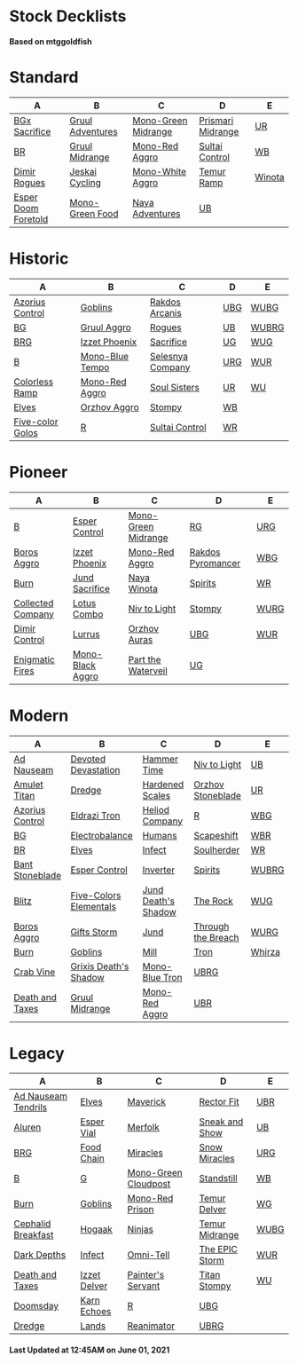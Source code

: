 # Stock Decklists
#### Based on mtggoldfish


# Standard

|                                    A                                     |                                 B                                  |                                    C                                     |                                  D                                   |                       E                        |
|--------------------------------------------------------------------------|--------------------------------------------------------------------|--------------------------------------------------------------------------|----------------------------------------------------------------------|------------------------------------------------|
|[BGx Sacrifice](./mtggoldfish/Standard/decks/BGx_Sacrifice.md)            |[Gruul Adventures](./mtggoldfish/Standard/decks/Gruul_Adventures.md)|[Mono-Green Midrange](./mtggoldfish/Standard/decks/Mono-Green_Midrange.md)|[Prismari Midrange](./mtggoldfish/Standard/decks/Prismari_Midrange.md)|[UR](./mtggoldfish/Standard/decks/UR.md)        |
|[BR](./mtggoldfish/Standard/decks/BR.md)                                  |[Gruul Midrange](./mtggoldfish/Standard/decks/Gruul_Midrange.md)    |[Mono-Red Aggro](./mtggoldfish/Standard/decks/Mono-Red_Aggro.md)          |[Sultai Control](./mtggoldfish/Standard/decks/Sultai_Control.md)      |[WB](./mtggoldfish/Standard/decks/WB.md)        |
|[Dimir Rogues](./mtggoldfish/Standard/decks/Dimir_Rogues.md)              |[Jeskai Cycling](./mtggoldfish/Standard/decks/Jeskai_Cycling.md)    |[Mono-White Aggro](./mtggoldfish/Standard/decks/Mono-White_Aggro.md)      |[Temur Ramp](./mtggoldfish/Standard/decks/Temur_Ramp.md)              |[Winota](./mtggoldfish/Standard/decks/Winota.md)|
|[Esper Doom Foretold](./mtggoldfish/Standard/decks/Esper_Doom_Foretold.md)|[Mono-Green Food](./mtggoldfish/Standard/decks/Mono-Green_Food.md)  |[Naya Adventures](./mtggoldfish/Standard/decks/Naya_Adventures.md)        |[UB](./mtggoldfish/Standard/decks/UB.md)                              |                                                |


# Historic

|                                 A                                  |                                B                                 |                                 C                                  |                    D                     |                      E                       |
|--------------------------------------------------------------------|------------------------------------------------------------------|--------------------------------------------------------------------|------------------------------------------|----------------------------------------------|
|[Azorius Control](./mtggoldfish/Historic/decks/Azorius_Control.md)  |[Goblins](./mtggoldfish/Historic/decks/Goblins.md)                |[Rakdos Arcanis](./mtggoldfish/Historic/decks/Rakdos_Arcanis.md)    |[UBG](./mtggoldfish/Historic/decks/UBG.md)|[WUBG](./mtggoldfish/Historic/decks/WUBG.md)  |
|[BG](./mtggoldfish/Historic/decks/BG.md)                            |[Gruul Aggro](./mtggoldfish/Historic/decks/Gruul_Aggro.md)        |[Rogues](./mtggoldfish/Historic/decks/Rogues.md)                    |[UB](./mtggoldfish/Historic/decks/UB.md)  |[WUBRG](./mtggoldfish/Historic/decks/WUBRG.md)|
|[BRG](./mtggoldfish/Historic/decks/BRG.md)                          |[Izzet Phoenix](./mtggoldfish/Historic/decks/Izzet_Phoenix.md)    |[Sacrifice](./mtggoldfish/Historic/decks/Sacrifice.md)              |[UG](./mtggoldfish/Historic/decks/UG.md)  |[WUG](./mtggoldfish/Historic/decks/WUG.md)    |
|[B](./mtggoldfish/Historic/decks/B.md)                              |[Mono-Blue Tempo](./mtggoldfish/Historic/decks/Mono-Blue_Tempo.md)|[Selesnya Company](./mtggoldfish/Historic/decks/Selesnya_Company.md)|[URG](./mtggoldfish/Historic/decks/URG.md)|[WUR](./mtggoldfish/Historic/decks/WUR.md)    |
|[Colorless Ramp](./mtggoldfish/Historic/decks/Colorless_Ramp.md)    |[Mono-Red Aggro](./mtggoldfish/Historic/decks/Mono-Red_Aggro.md)  |[Soul Sisters](./mtggoldfish/Historic/decks/Soul_Sisters.md)        |[UR](./mtggoldfish/Historic/decks/UR.md)  |[WU](./mtggoldfish/Historic/decks/WU.md)      |
|[Elves](./mtggoldfish/Historic/decks/Elves.md)                      |[Orzhov Aggro](./mtggoldfish/Historic/decks/Orzhov_Aggro.md)      |[Stompy](./mtggoldfish/Historic/decks/Stompy.md)                    |[WB](./mtggoldfish/Historic/decks/WB.md)  |                                              |
|[Five-color Golos](./mtggoldfish/Historic/decks/Five-color_Golos.md)|[R](./mtggoldfish/Historic/decks/R.md)                            |[Sultai Control](./mtggoldfish/Historic/decks/Sultai_Control.md)    |[WR](./mtggoldfish/Historic/decks/WR.md)  |                                              |


# Pioneer

|                                  A                                  |                                 B                                 |                                    C                                    |                                  D                                  |                     E                     |
|---------------------------------------------------------------------|-------------------------------------------------------------------|-------------------------------------------------------------------------|---------------------------------------------------------------------|-------------------------------------------|
|[B](./mtggoldfish/Pioneer/decks/B.md)                                |[Esper Control](./mtggoldfish/Pioneer/decks/Esper_Control.md)      |[Mono-Green Midrange](./mtggoldfish/Pioneer/decks/Mono-Green_Midrange.md)|[RG](./mtggoldfish/Pioneer/decks/RG.md)                              |[URG](./mtggoldfish/Pioneer/decks/URG.md)  |
|[Boros Aggro](./mtggoldfish/Pioneer/decks/Boros_Aggro.md)            |[Izzet Phoenix](./mtggoldfish/Pioneer/decks/Izzet_Phoenix.md)      |[Mono-Red Aggro](./mtggoldfish/Pioneer/decks/Mono-Red_Aggro.md)          |[Rakdos Pyromancer](./mtggoldfish/Pioneer/decks/Rakdos_Pyromancer.md)|[WBG](./mtggoldfish/Pioneer/decks/WBG.md)  |
|[Burn](./mtggoldfish/Pioneer/decks/Burn.md)                          |[Jund Sacrifice](./mtggoldfish/Pioneer/decks/Jund_Sacrifice.md)    |[Naya Winota](./mtggoldfish/Pioneer/decks/Naya_Winota.md)                |[Spirits](./mtggoldfish/Pioneer/decks/Spirits.md)                    |[WR](./mtggoldfish/Pioneer/decks/WR.md)    |
|[Collected Company](./mtggoldfish/Pioneer/decks/Collected_Company.md)|[Lotus Combo](./mtggoldfish/Pioneer/decks/Lotus_Combo.md)          |[Niv to Light](./mtggoldfish/Pioneer/decks/Niv_to_Light.md)              |[Stompy](./mtggoldfish/Pioneer/decks/Stompy.md)                      |[WURG](./mtggoldfish/Pioneer/decks/WURG.md)|
|[Dimir Control](./mtggoldfish/Pioneer/decks/Dimir_Control.md)        |[Lurrus](./mtggoldfish/Pioneer/decks/Lurrus.md)                    |[Orzhov Auras](./mtggoldfish/Pioneer/decks/Orzhov_Auras.md)              |[UBG](./mtggoldfish/Pioneer/decks/UBG.md)                            |[WUR](./mtggoldfish/Pioneer/decks/WUR.md)  |
|[Enigmatic Fires](./mtggoldfish/Pioneer/decks/Enigmatic_Fires.md)    |[Mono-Black Aggro](./mtggoldfish/Pioneer/decks/Mono-Black_Aggro.md)|[Part the Waterveil](./mtggoldfish/Pioneer/decks/Part_the_Waterveil.md)  |[UG](./mtggoldfish/Pioneer/decks/UG.md)                              |                                           |


# Modern

|                               A                                |                                      B                                       |                                   C                                    |                                  D                                   |                      E                       |
|----------------------------------------------------------------|------------------------------------------------------------------------------|------------------------------------------------------------------------|----------------------------------------------------------------------|----------------------------------------------|
|[Ad Nauseam](./mtggoldfish/Modern/decks/Ad_Nauseam.md)          |[Devoted Devastation](./mtggoldfish/Modern/decks/Devoted_Devastation.md)      |[Hammer Time](./mtggoldfish/Modern/decks/Hammer_Time.md)                |[Niv to Light](./mtggoldfish/Modern/decks/Niv_to_Light.md)            |[UB](./mtggoldfish/Modern/decks/UB.md)        |
|[Amulet Titan](./mtggoldfish/Modern/decks/Amulet_Titan.md)      |[Dredge](./mtggoldfish/Modern/decks/Dredge.md)                                |[Hardened Scales](./mtggoldfish/Modern/decks/Hardened_Scales.md)        |[Orzhov Stoneblade](./mtggoldfish/Modern/decks/Orzhov_Stoneblade.md)  |[UR](./mtggoldfish/Modern/decks/UR.md)        |
|[Azorius Control](./mtggoldfish/Modern/decks/Azorius_Control.md)|[Eldrazi Tron](./mtggoldfish/Modern/decks/Eldrazi_Tron.md)                    |[Heliod Company](./mtggoldfish/Modern/decks/Heliod_Company.md)          |[R](./mtggoldfish/Modern/decks/R.md)                                  |[WBG](./mtggoldfish/Modern/decks/WBG.md)      |
|[BG](./mtggoldfish/Modern/decks/BG.md)                          |[Electrobalance](./mtggoldfish/Modern/decks/Electrobalance.md)                |[Humans](./mtggoldfish/Modern/decks/Humans.md)                          |[Scapeshift](./mtggoldfish/Modern/decks/Scapeshift.md)                |[WBR](./mtggoldfish/Modern/decks/WBR.md)      |
|[BR](./mtggoldfish/Modern/decks/BR.md)                          |[Elves](./mtggoldfish/Modern/decks/Elves.md)                                  |[Infect](./mtggoldfish/Modern/decks/Infect.md)                          |[Soulherder](./mtggoldfish/Modern/decks/Soulherder.md)                |[WR](./mtggoldfish/Modern/decks/WR.md)        |
|[Bant Stoneblade](./mtggoldfish/Modern/decks/Bant_Stoneblade.md)|[Esper Control](./mtggoldfish/Modern/decks/Esper_Control.md)                  |[Inverter](./mtggoldfish/Modern/decks/Inverter.md)                      |[Spirits](./mtggoldfish/Modern/decks/Spirits.md)                      |[WUBRG](./mtggoldfish/Modern/decks/WUBRG.md)  |
|[Blitz](./mtggoldfish/Modern/decks/Blitz.md)                    |[Five-Colors Elementals](./mtggoldfish/Modern/decks/Five-Colors_Elementals.md)|[Jund Death's Shadow](./mtggoldfish/Modern/decks/Jund_Death's_Shadow.md)|[The Rock](./mtggoldfish/Modern/decks/The_Rock.md)                    |[WUG](./mtggoldfish/Modern/decks/WUG.md)      |
|[Boros Aggro](./mtggoldfish/Modern/decks/Boros_Aggro.md)        |[Gifts Storm](./mtggoldfish/Modern/decks/Gifts_Storm.md)                      |[Jund](./mtggoldfish/Modern/decks/Jund.md)                              |[Through the Breach](./mtggoldfish/Modern/decks/Through_the_Breach.md)|[WURG](./mtggoldfish/Modern/decks/WURG.md)    |
|[Burn](./mtggoldfish/Modern/decks/Burn.md)                      |[Goblins](./mtggoldfish/Modern/decks/Goblins.md)                              |[Mill](./mtggoldfish/Modern/decks/Mill.md)                              |[Tron](./mtggoldfish/Modern/decks/Tron.md)                            |[Whirza](./mtggoldfish/Modern/decks/Whirza.md)|
|[Crab Vine](./mtggoldfish/Modern/decks/Crab_Vine.md)            |[Grixis Death's Shadow](./mtggoldfish/Modern/decks/Grixis_Death's_Shadow.md)  |[Mono-Blue Tron](./mtggoldfish/Modern/decks/Mono-Blue_Tron.md)          |[UBRG](./mtggoldfish/Modern/decks/UBRG.md)                            |                                              |
|[Death and Taxes](./mtggoldfish/Modern/decks/Death_and_Taxes.md)|[Gruul Midrange](./mtggoldfish/Modern/decks/Gruul_Midrange.md)                |[Mono-Red Aggro](./mtggoldfish/Modern/decks/Mono-Red_Aggro.md)          |[UBR](./mtggoldfish/Modern/decks/UBR.md)                              |                                              |


# Legacy

|                                   A                                    |                            B                             |                                    C                                     |                              D                               |                    E                     |
|------------------------------------------------------------------------|----------------------------------------------------------|--------------------------------------------------------------------------|--------------------------------------------------------------|------------------------------------------|
|[Ad Nauseam Tendrils](./mtggoldfish/Legacy/decks/Ad_Nauseam_Tendrils.md)|[Elves](./mtggoldfish/Legacy/decks/Elves.md)              |[Maverick](./mtggoldfish/Legacy/decks/Maverick.md)                        |[Rector Fit](./mtggoldfish/Legacy/decks/Rector_Fit.md)        |[UBR](./mtggoldfish/Legacy/decks/UBR.md)  |
|[Aluren](./mtggoldfish/Legacy/decks/Aluren.md)                          |[Esper Vial](./mtggoldfish/Legacy/decks/Esper_Vial.md)    |[Merfolk](./mtggoldfish/Legacy/decks/Merfolk.md)                          |[Sneak and Show](./mtggoldfish/Legacy/decks/Sneak_and_Show.md)|[UB](./mtggoldfish/Legacy/decks/UB.md)    |
|[BRG](./mtggoldfish/Legacy/decks/BRG.md)                                |[Food Chain](./mtggoldfish/Legacy/decks/Food_Chain.md)    |[Miracles](./mtggoldfish/Legacy/decks/Miracles.md)                        |[Snow Miracles](./mtggoldfish/Legacy/decks/Snow_Miracles.md)  |[URG](./mtggoldfish/Legacy/decks/URG.md)  |
|[B](./mtggoldfish/Legacy/decks/B.md)                                    |[G](./mtggoldfish/Legacy/decks/G.md)                      |[Mono-Green Cloudpost](./mtggoldfish/Legacy/decks/Mono-Green_Cloudpost.md)|[Standstill](./mtggoldfish/Legacy/decks/Standstill.md)        |[WB](./mtggoldfish/Legacy/decks/WB.md)    |
|[Burn](./mtggoldfish/Legacy/decks/Burn.md)                              |[Goblins](./mtggoldfish/Legacy/decks/Goblins.md)          |[Mono-Red Prison](./mtggoldfish/Legacy/decks/Mono-Red_Prison.md)          |[Temur Delver](./mtggoldfish/Legacy/decks/Temur_Delver.md)    |[WG](./mtggoldfish/Legacy/decks/WG.md)    |
|[Cephalid Breakfast](./mtggoldfish/Legacy/decks/Cephalid_Breakfast.md)  |[Hogaak](./mtggoldfish/Legacy/decks/Hogaak.md)            |[Ninjas](./mtggoldfish/Legacy/decks/Ninjas.md)                            |[Temur Midrange](./mtggoldfish/Legacy/decks/Temur_Midrange.md)|[WUBG](./mtggoldfish/Legacy/decks/WUBG.md)|
|[Dark Depths](./mtggoldfish/Legacy/decks/Dark_Depths.md)                |[Infect](./mtggoldfish/Legacy/decks/Infect.md)            |[Omni-Tell](./mtggoldfish/Legacy/decks/Omni-Tell.md)                      |[The EPIC Storm](./mtggoldfish/Legacy/decks/The_EPIC_Storm.md)|[WUR](./mtggoldfish/Legacy/decks/WUR.md)  |
|[Death and Taxes](./mtggoldfish/Legacy/decks/Death_and_Taxes.md)        |[Izzet Delver](./mtggoldfish/Legacy/decks/Izzet_Delver.md)|[Painter's Servant](./mtggoldfish/Legacy/decks/Painter's_Servant.md)      |[Titan Stompy](./mtggoldfish/Legacy/decks/Titan_Stompy.md)    |[WU](./mtggoldfish/Legacy/decks/WU.md)    |
|[Doomsday](./mtggoldfish/Legacy/decks/Doomsday.md)                      |[Karn Echoes](./mtggoldfish/Legacy/decks/Karn_Echoes.md)  |[R](./mtggoldfish/Legacy/decks/R.md)                                      |[UBG](./mtggoldfish/Legacy/decks/UBG.md)                      |                                          |
|[Dredge](./mtggoldfish/Legacy/decks/Dredge.md)                          |[Lands](./mtggoldfish/Legacy/decks/Lands.md)              |[Reanimator](./mtggoldfish/Legacy/decks/Reanimator.md)                    |[UBRG](./mtggoldfish/Legacy/decks/UBRG.md)                    |                                          |



#### Last Updated at 12:45AM on June 01, 2021